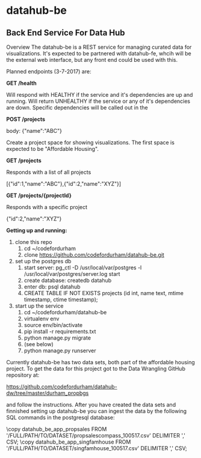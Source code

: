 # datahub-be
Back End Service For Data Hub
---
Overview
The datahub-be is a REST service for managing curated data for visualizations.  It's expected to be partnered with datahub-fe, whcih will be the external web interface, but any front end could be used with this.

Planned endpoints (3-7-2017) are:

**GET /health**

Will respond with HEALTHY if the service and it's dependencies are up and running.  Will return UNHEALTHY if the service or any of it's dependencies are down.  Specific dependencies will be called out in the

**POST /projects**

body: {"name":"ABC"}

Create a project space for showing visualizations.  The first space is expected to be "Affordable Housing".

**GET /projects**

Responds with a list of all projects

[{"id":1,"name":"ABC"},{"id":2,"name":"XYZ"}]

**GET /projects/{projectId}**

Responds with a specific project

{"id":2,"name":"XYZ"}

**Getting up and running:**

1. clone this repo
    1. cd ~/codefordurham
    2. clone https://github.com/codefordurham/datahub-be.git
2. set up the postgres db
    1. start server: pg_ctl -D /usr/local/var/postgres -l /usr/local/var/postgres/server.log start
    2. create database: createdb datahub
    3. enter db: psql datahub
    4. CREATE TABLE IF NOT EXISTS projects (id int, name text, mtime timestamp, ctime timestamp);
3. start up the service
    1. cd ~/codefordurham/datahub-be
    2. virtualenv env
    3. source env/bin/activate
    4. pip install -r requirements.txt
    5. python manage.py migrate
    6. (see below)
    7. python manage.py runserver

Currently datahub-be has two data sets, both part of the affordable housing project. To get the data for this project got to the Data Wrangling GitHub repository at:

https://github.com/codefordurham/datahub-dw/tree/master/durham_propbgs

and follow the instructions. After you have created the data sets and finnished setting up datahub-be you can ingest the data by the following SQL commands in the postgresql database:

\copy datahub_be_app_propsales FROM '/FULL/PATH/TO/DATASET/propsalescompass_100517.csv' DELIMITER ',' CSV;
\copy datahub_be_app_singfamhouse FROM '/FULL/PATH/TO/DATASET/singfamhouse_100517.csv' DELIMITER ',' CSV;
